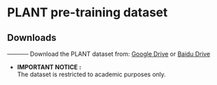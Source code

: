 # PLANT pre-training dataset
## Downloads
───── Download the PLANT dataset from: [Google Drive](https://drive.google.com/file/d/19yQaQPcZD8F7l5VYEXlplG5mHqC7QAX7/view?usp=drive_link) or [Baidu Drive](https://pan.baidu.com/s/1NPXBXwAfD3u7KopLxZNYtw?pwd=cjnt)

* **IMPORTANT NOTICE :**  
  The dataset is restricted to academic purposes only. 
